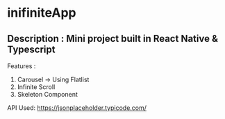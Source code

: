 # inifiniteApp 
## Description : Mini project built in React Native & Typescript

Features :
1. Carousel -> Using Flatlist
2. Infinite Scroll
3. Skeleton Component

API Used: 
https://jsonplaceholder.typicode.com/
